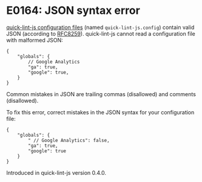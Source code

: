 # E0164: JSON syntax error

[quick-lint-js configuration files][] (named `quick-lint-js.config`) contain
valid JSON (according to [RFC8259][]). quick-lint-js cannot read a configuration
file with malformed JSON:

```quick-lint-js.config
{
    "globals": {
        // Google Analytics
        "ga": true,
        "google": true,
    }
}
```

Common mistakes in JSON are trailing commas (disallowed) and comments
(disallowed).

To fix this error, correct mistakes in the JSON syntax for your configuration
file:

```quick-lint-js.config
{
    "globals": {
        " // Google Analytics": false,
        "ga": true,
        "google": true
    }
}
```

[RFC8259]: https://datatracker.ietf.org/doc/html/rfc8259
[quick-lint-js configuration files]: https://quick-lint-js.com/config/

Introduced in quick-lint-js version 0.4.0.
